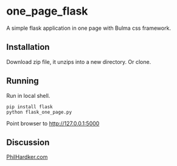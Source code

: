 # one_page_flask

A simple flask application in one page with Bulma css framework.

## Installation

Download zip file, it unzips into a new directory.
Or clone.

## Running

Run in local shell.

```shell
pip install flask
python flask_one_page.py
```
Point browser to http://127.0.0.1:5000

## Discussion

[PhilHardker.com](https://philhardaker.com/projects/one_page_flask)
